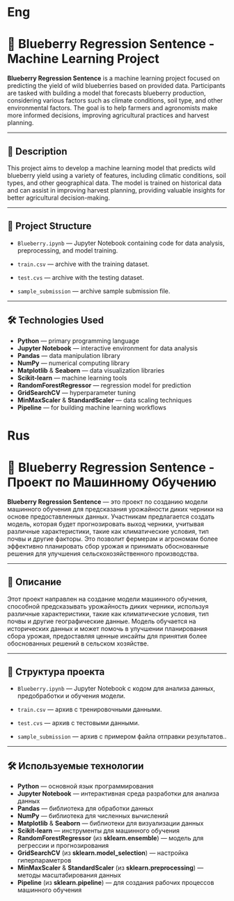 # Eng
# 🍇 Blueberry Regression Sentence - Machine Learning Project

**Blueberry Regression Sentence** is a machine learning project focused on predicting the yield of wild blueberries based on provided data. Participants are tasked with building a model that forecasts blueberry production, considering various factors such as climate conditions, soil type, and other environmental factors. The goal is to help farmers and agronomists make more informed decisions, improving agricultural practices and harvest planning.

---

## 📝 Description

This project aims to develop a machine learning model that predicts wild blueberry yield using a variety of features, including climatic conditions, soil types, and other geographical data. The model is trained on historical data and can assist in improving harvest planning, providing valuable insights for better agricultural decision-making.

---

## 📁 Project Structure
- `Blueberry.ipynb` — Jupyter Notebook containing code for data analysis, preprocessing, and model training.

- `train.csv` — archive with the training dataset.

- `test.cvs` — archive with the testing dataset.

- `sample_submission` — archive sample submission file.

---

## 🛠 Technologies Used

- **Python** — primary programming language  
- **Jupyter Notebook** — interactive environment for data analysis  
- **Pandas** — data manipulation library  
- **NumPy** — numerical computing library  
- **Matplotlib** & **Seaborn** — data visualization libraries  
- **Scikit-learn** — machine learning tools  
- **RandomForestRegressor** — regression model for prediction  
- **GridSearchCV** — hyperparameter tuning  
- **MinMaxScaler** & **StandardScaler** — data scaling techniques  
- **Pipeline** — for building machine learning workflows

# Rus
# 🍇 Blueberry Regression Sentence - Проект по Машинному Обучению

**Blueberry Regression Sentence** — это проект по созданию модели машинного обучения для предсказания урожайности диких черники на основе предоставленных данных. Участникам предлагается создать модель, которая будет прогнозировать выход черники, учитывая различные характеристики, такие как климатические условия, тип почвы и другие факторы. Это позволит фермерам и агрономам более эффективно планировать сбор урожая и принимать обоснованные решения для улучшения сельскохозяйственного производства.

---

## 📝 Описание

Этот проект направлен на создание модели машинного обучения, способной предсказывать урожайность диких черники, используя различные характеристики, такие как климатические условия, тип почвы и другие географические данные. Модель обучается на исторических данных и может помочь в улучшении планирования сбора урожая, предоставляя ценные инсайты для принятия более обоснованных решений в сельском хозяйстве.

---

## 📁 Структура проекта
- `Blueberry.ipynb` — Jupyter Notebook с кодом для анализа данных, предобработки и обучения модели.

- `train.csv` — архив с тренировочными данными.

- `test.cvs` — архив с тестовыми данными.
  
- `sample_submission` — архив с примером файла отправки результатов..
  
---

## 🛠 Используемые технологии

- **Python** — основной язык программирования  
- **Jupyter Notebook** — интерактивная среда разработки для анализа данных  
- **Pandas** — библиотека для обработки данных  
- **NumPy** — библиотека для численных вычислений  
- **Matplotlib** & **Seaborn** — библиотеки для визуализации данных  
- **Scikit-learn** — инструменты для машинного обучения  
- **RandomForestRegressor** (из **sklearn.ensemble**) — модель для регрессии и прогнозирования  
- **GridSearchCV** (из **sklearn.model_selection**) — настройка гиперпараметров  
- **MinMaxScaler** & **StandardScaler** (из **sklearn.preprocessing**) — методы масштабирования данных  
- **Pipeline** (из **sklearn.pipeline**) — для создания рабочих процессов машинного обучения
